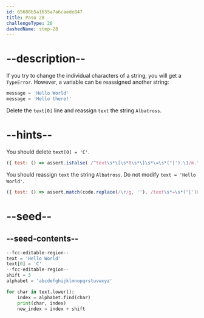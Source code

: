 ```yaml
---
id: 65688b5a1655a7a6caede847
title: Paso 28
challengeType: 20
dashedName: step-28
---
```


# --description--

If you try to change the individual characters of a string, you will get a `TypeError`. However, a variable can be reassigned another string:

```py
message = 'Hello World'
message = 'Hello there!'
```

Delete the `text[0]` line and reassign `text` the string `Albatross`.

# --hints--

You should delete `text[0] = 'C'`.

```js
({ test: () => assert.isFalse( /^text\s*\[\s*0\s*\]\s*\=\s*("|').\1/m.test(code)) })
```

You should reassign `text` the string `Albatross`. Do not modify `text = 'Hello World'`.

```js
({ test: () => assert.match(code.replace(/\r/g, ''), /text\s*=\s*("|')Hello World\1\s*\n^text\s*=\s*("|')Albatross\2/m) })
```

# --seed--

## --seed-contents--

```py
--fcc-editable-region--
text = 'Hello World'
text[0] = 'C'
--fcc-editable-region--
shift = 3
alphabet = 'abcdefghijklmnopqrstuvwxyz'

for char in text.lower():
    index = alphabet.find(char)
    print(char, index)
    new_index = index + shift

```
